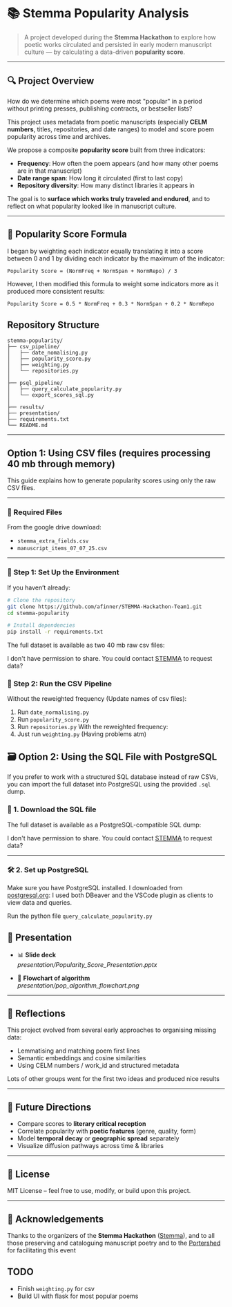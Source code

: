 # 📚 Stemma Popularity Analysis

> A project developed during the **Stemma Hackathon** to explore how poetic works circulated and persisted in early modern manuscript culture — by calculating a data-driven **popularity score**.

---

## 🔍 Project Overview

How do we determine which poems were most "popular" in a period without printing presses, publishing contracts, or bestseller lists?

This project uses metadata from poetic manuscripts (especially **CELM numbers**, titles, repositories, and date ranges) to model and score poem popularity across time and archives.

We propose a composite **popularity score** built from three indicators:

- **Frequency**: How often the poem appears (and how many other poems are in that manuscript)
- **Date range span**: How long it circulated (first to last copy)
- **Repository diversity**: How many distinct libraries it appears in

The goal is to **surface which works truly traveled and endured**, and to reflect on what popularity looked like in manuscript culture.

---

## 🧮 Popularity Score Formula
I began by weighting each indicator equally translating it into a score between 0 and 1 by dividing each indicator by the maximum of the indicator:

```text
Popularity Score = (NormFreq + NormSpan + NormRepo) / 3
```
However, I then modified this formula to weight some indicators more as it produced more consistent results:

```text
Popularity Score = 0.5 * NormFreq + 0.3 * NormSpan + 0.2 * NormRepo
```

## Repository Structure
```text
stemma-popularity/
├── csv_pipeline/
│   ├── date_nomalising.py
│   ├── popularity_score.py
│   ├── weighting.py
│   └── repositories.py
│
├── psql_pipeline/
│   ├── query_calculate_popularity.py
│   └── export_scores_sql.py
│
├── results/
├── presentation/
├── requirements.txt
└── README.md
```
---

## Option 1: Using CSV files (requires processing 40 mb through memory)

This guide explains how to generate popularity scores using only the raw CSV files.

---

### 📁 Required Files

From the google drive download:

- `stemma_extra_fields.csv`
- `manuscript_items_07_07_25.csv`

---

### 🐍 Step 1: Set Up the Environment

If you haven’t already:

```bash
# Clone the repository
git clone https://github.com/afinner/STEMMA-Hackathon-Team1.git
cd stemma-popularity

# Install dependencies
pip install -r requirements.txt
```
The full dataset is available as two 40 mb raw csv files:

I don't have permission to share. You could contact [STEMMA](https://stemma.universityofgalway.ie/) to request data?

### 📂 Step 2: Run the CSV Pipeline

Without the reweighted frequency (Update names of csv files):  
1. Run `date_normalising.py`
2. Run `popularity_score.py`
3. Run `repositories.py`
With the reweighted frequency:
1. Just run `weighting.py` (Having problems atm)

## 🗃️ Option 2: Using the SQL File with PostgreSQL

If you prefer to work with a structured SQL database instead of raw CSVs, you can import the full dataset into PostgreSQL using the provided `.sql` dump.

### 🔽 1. Download the SQL file

The full dataset is available as a PostgreSQL-compatible SQL dump:

I don't have permission to share. You could contact [STEMMA](https://stemma.universityofgalway.ie/) to request data?

---

### 🛠️ 2. Set up PostgreSQL

Make sure you have PostgreSQL installed. I downloaded from [postgresql.org](https://www.postgresql.org/):
I used both DBeaver and the VSCode plugin as clients to view data and queries.

Run the python file `query_calculate_popularity.py`
## 🎥 Presentation

- 📊 **Slide deck**  
  _presentation/Popularity_Score_Presentation.pptx_

- 🔁 **Flowchart of algorithm**  
  _presentation/pop_algorithm_flowchart.png_

---

## 🧠 Reflections

This project evolved from several early approaches to organising missing data:

- Lemmatising and matching poem first lines
- Semantic embeddings and cosine similarities
- Using CELM numbers / work_id and structured metadata

Lots of other groups went for the first two ideas and produced nice results

---

## 🌱 Future Directions

- Compare scores to **literary critical reception**
- Correlate popularity with **poetic features** (genre, quality, form)
- Model **temporal decay** or **geographic spread** separately
- Visualize diffusion pathways across time & libraries

---

## 📜 License

MIT License – feel free to use, modify, or build upon this project.

---

## 🙌 Acknowledgements

Thanks to the organizers of the **Stemma Hackathon** ([Stemma](https://stemma.universityofgalway.ie/)), and to all those preserving and cataloguing manuscript poetry and to the [Portershed](https://portershed.com/) for facilitating this event

## TODO
- Finish `weighting.py` for csv
- Build UI with flask for most popular poems




